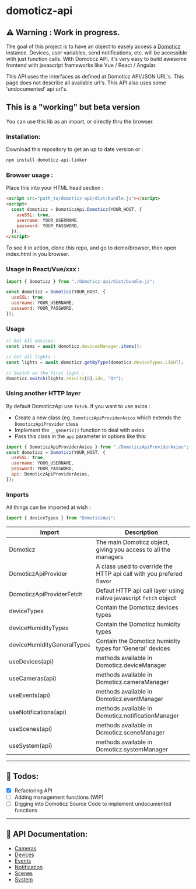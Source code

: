 # domoticz-api

## ⚠️ **Warning** : Work in progress.

The goal of this project is to have an object to easely access a [Domoticz](https://www.domoticz.com) instance. Devices, user variables, send notifications, etc. will be accessible with just function calls. With Domoticz API, it's very easy to build awesome frontend with javascript frameworks like Vue / React / Angular.

This API uses the interfaces as defined at Domoticz API/JSON URL's. This page does not describe all available url's. This API also uses some 'undocumented' api url's.

## This is a "working" but beta version

You can use this lib as an import, or directly thru the browser.

### Installation:

Download this repository to get an up to date version or :

```bash
npm install domoticz-api-linker
```

### Browser usage :

Place this into your HTML head section :

```html
<script src="path_to/domoticz-api/dist/bundle.js"></script>
<script>
  const domoticz = DomoticzApi.Domoticz(YOUR_HOST, {
    useSSL: true,
    username: YOUR_USERNAME,
    password: YOUR_PASSWORD,
  });
</script>
```

To see it in action, clone this repo, and go to demo/browser, then open index.html in you browser.

### Usage in React/Vue/xxx :

```javascript
import { Domoticz } from "./domoticz-api/dist/bundle.js";

const domoticz = Domoticz(YOUR_HOST, {
  useSSL: true,
  username: YOUR_USERNAME,
  password: YOUR_PASSWORD,
});
```

### Usage

```javascript
// Get All devices:
const items = await domoticz.devicesManager.items();

// Get all lights :
const lights = await domoticz.getByType(domoticz.deviceTypes.LIGHT);

// Switch on the first light :
domoticz.switch(lights.results[0].idx, "On");
```

### Using another HTTP layer

By default DomoticzApi use `fetch`. If you want to use axios :

- Create a new class (eg. `DomoticzApiProviderAxios` which extends the `DomoticzApiProvider` class
- Implement the `__generic()` function to deal with axios
- Pass this class in the `api` parameter in options like this:

```javascript
import { DomoticzApiProviderAxios } from "./DomoticzApiProviderAxios";
const domoticz = Domoticz(YOUR_HOST, {
  useSSL: true,
  username: YOUR_USERNAME,
  password: YOUR_PASSWORD,
  api: DomoticzApiProviderAxios,
});
```

### Imports

All things can be imported at wish :

```javascript
import { deviceTypes } from "DomoticzApi";
```

| Import                     | Description                                                         |
| -------------------------- | ------------------------------------------------------------------- |
| Domoticz                   | The main Domoticz object, giving you access to all the managers     |
| DomoticzApiProvider        | A class used to override the HTTP api call with you prefered flavor |
| DomoticzApiProviderFetch   | Defaut HTTP api call layer using native javascript `fetch` object   |
| deviceTypes                | Contain the Domoticz devices types                                  |
| deviceHumidityTypes        | Contain the Domoticz humidity types                                 |
| deviceHumidityGeneralTypes | Contain the Domoticz humidity types for 'General' devices           |
| useDevices(api)            | methods available in Domoticz.deviceManager                         |
| useCameras(api)            | methods available in Domoticz.cameraManager                         |
| useEvents(api)             | methods available in Domoticz.eventManager                          |
| useNotifications(api)      | methods available in Domoticz.notificationManager                   |
| useScenes(api)             | methods available in Domoticz.sceneManager                          |
| useSystem(api)             | methods available in Domoticz.systemManager                         |

---

## 🎯 Todos:

- [x] Refactoring API
- [ ] Adding management functions (WIP)
- [ ] Digging into Domoticz Source Code to implement undocumented functions

---

## 📜 API Documentation:

- [Cameras](docs/cameras.md)
- [Devices](docs/devices.md)
- [Events](docs/events.md)
- [Notification](docs/notifications.md)
- [Scenes](docs/scenes.md)
- [System](docs/system.md)
